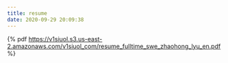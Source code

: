 ```yaml
---
title: resume
date: 2020-09-29 20:09:38
---
```

{% pdf https://v1siuol.s3.us-east-2.amazonaws.com/v1siuol_com/resume_fulltime_swe_zhaohong_lyu_en.pdf %}
